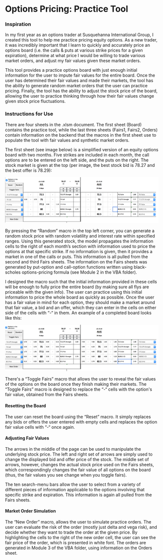 # Options Pricing: Practice Tool

### Inspiration
  In my first year as an options trader at Susquehanna International Group, I created this tool to help me practice pricing equity options. As a new trader, it was incredibly important that I learn to quickly and accurately price an options board (i.e. the calls & puts at various strike prices for a given expiration), determine at what price I would be willing to trade various market orders, and adjust my fair values given these market orders.

  This tool provides a practice options board with just enough initial information for the user to impute fair values for the entire board. Once the user has determined their fair values and made their markets, the tool has the ability to generate random market orders that the user can practice pricing. Finally, the tool has the ability to adjust the stock price of the board, allowing the user to practice thinking through how their fair values change given stock price fluctuations.



### Instructions for Use
  There are four sheets in the .xlsm document. The first sheet (Board) contains the practice tool, while the last three sheets (Fairs1, Fairs2, Orders) contain information on the backend that the macros in the first sheet use to populate the tool with fair values and synthetic market orders.
  
  The first sheet (see image below) is a simplified version of an equity options board with two months. Five strikes are included in each month, the call options are to be entered on the left side, and the puts on the right. The stock market is given at the top (per image, the best stock bid is 78.27 and the best offer is 78.29):

![Pic1](https://github.com/keilorg/Options-Trading-Tools/blob/main/Pic1.png)


  By pressing the “Random” macro in the top left corner, you can generate a random stock price with random volatility and interest rate within specified ranges. Using this generated stock, the model propagates the information cells to the right of each month’s section with information used to price the options at that specific strike. If no information is given, then it provides a market in one of the calls or puts. This information is all pulled from the second and third Fairs sheets. The information on the Fairs sheets was generated by put-option and call-option functions written using black-scholes options-pricing formula (see Module 2 in the VBA folder).
   
   I designed the macro such that the initial information provided in these cells will be enough to fully price the entire board (by making sure all flys are priceable with the given info). The user can practice using this initial information to price the whole board as quickly as possible. Once the user has a fair value in mind for each option, they should make a market around that fair value, a bid and an offer, which they can enter in the cells on either side of the cells with “-“ in them. An example of a completed board looks like this:

![Pic2](https://github.com/keilorg/Options-Trading-Tools/blob/main/Pic2.png)


There's a “Toggle Fairs” macro that allows the user to reveal the fair values of the options on the board once they finish making their markets. The “Toggle Fairs” macro is designed to replace the “-“ cells with the option's fair value, obtained from the Fairs sheets.

#### Resetting the Board
The user can reset the board using the “Reset” macro. It simply replaces any bids or offers the user entered with empty cells and replaces the option fair value cells with “-“ once again.

#### Adjusting Fair Values
The arrows in the middle of the page can be used to manipulate the underlying stock price. The left and right set of arrows are simply used to change the displayed bid and offer price of the stock. The middle set of arrows, however, changes the actual stock price used on the Fairs sheets, which correspondingly changes the fair value of all options on the board (thus, the fair values you see change when you toggle fairs).

The ten search-menu bars allow the user to select from a variety of different pieces of information applicable to the options involving that specific strike and expiration. This information is again all pulled from the Fairs sheets.

#### Market Order Simulation
The “New Order” macro, allows the user to simulate practice orders. The user can evaluate the risk of the order (mostly just delta and vega risk), and decide whether they want to trade the order at the given price. By highlighting the cells to the right of the new order cell, the user can see the fair price of the order, which is presented in white font. The orders are generated in Module 3 of the VBA folder, using information on the Orders sheet.
